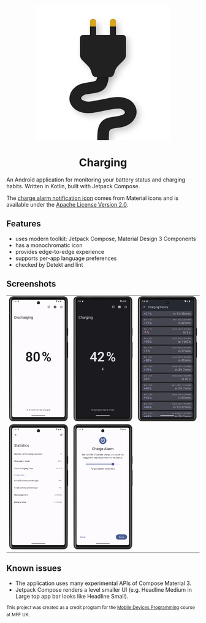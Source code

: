 <div align="center">
  <img src="assets/ic_launcher.svg" alt="app icon">
  <h1>Charging</h1>
</div>

An Android application for monitoring your battery status and charging habits.
Written in Kotlin, built with Jetpack Compose.

The
[charge alarm notification icon](app/src/main/res/drawable-anydpi/notification_charge_alarm.xml)
comes from Material icons and is available under the
[Apache License Version 2.0](https://www.apache.org/licenses/LICENSE-2.0.txt).

## Features

- uses modern toolkit: Jetpack Compose, Material Design 3 Components
- has a monochromatic icon
- provides edge-to-edge experience
- supports per-app language preferences
- checked by Detekt and lint

## Screenshots

<table>
  <tbody>
    <tr>
      <td><img src="assets/screenshots/discharging.png" alt="Home screen when discharging" /></td>
      <td><img src="assets/screenshots/charging.png" alt="Home screen when charging" /></td>
      <td><img src="assets/screenshots/history.png" alt="Screen with charging history" /></td>
    </tr>
    <tr>
      <td><img src="assets/screenshots/statistics.png" alt="Charging statistics" /></td>
      <td><img src="assets/screenshots/charge_alarm.png" alt="Charge alarm" /></td>
    </tr>
</table>

## Known issues

- The application uses many experimental APIs of Compose Material 3.
- Jetpack Compose renders a level smaller UI (e.g. Headline Medium in Large top
  app bar looks like Headline Small).

<sup>This project was created as a credit program for the
[Mobile Devices Programming](https://d3s.mff.cuni.cz/teaching/nprg056/)
course at MFF UK.</sup>
